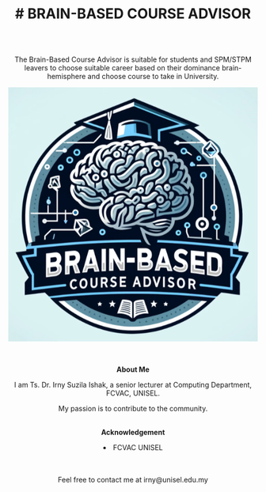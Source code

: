 <h1 align="center">
<b># BRAIN-BASED COURSE ADVISOR</b>
</h1><br><br>
<p align="center">
The Brain-Based Course Advisor is suitable for students and SPM/STPM leavers
to choose suitable career based on their dominance brain-hemisphere and choose course to take in University.
<p align="center">
  
<p align="center">
  <img src="CourseAdvisor Logo 3.PNG">
</p>

<br>
<p align="center">
<b>About Me</b><br>
<p align="center">
I am Ts. Dr. Irny Suzila Ishak, a senior lecturer at Computing Department, FCVAC, UNISEL.
<p align="center">
My passion is to contribute to the community.<br><br>
<p align="center">
<b>Acknowledgement</b><br>
<li align="center">FCVAC UNISEL</li><br>
<br>
<p align="center">  
Feel free to contact me at irny@unisel.edu.my
</p>
